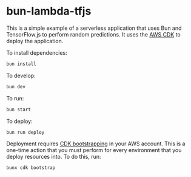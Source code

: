 # bun-lambda-tfjs

This is a simple example of a serverless application that uses Bun and TensorFlow.js to perform random predictions. It uses the [AWS CDK](https://aws.amazon.com/cdk/) to deploy the application.

To install dependencies:

```bash
bun install
```

To develop:

```bash
bun dev
```

To run:

```bash
bun start
```

To deploy:

```bash
bun run deploy
```

Deployment requires [CDK bootstrapping](https://docs.aws.amazon.com/cdk/v2/guide/bootstrapping.html) in your AWS account. This is a one-time action that you must perform for every environment that you deploy resources into. To do this, run:

```bash
bunx cdk bootstrap
```
